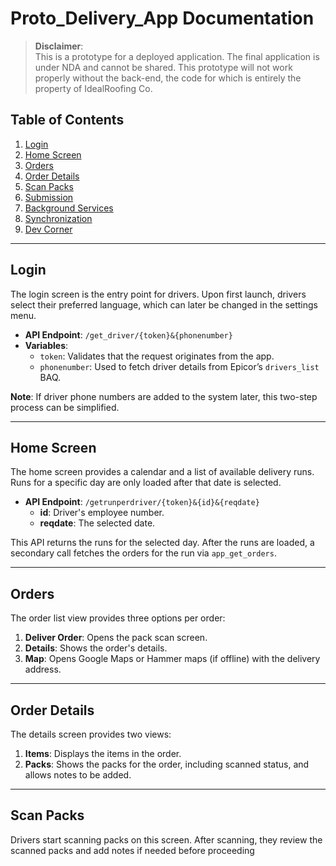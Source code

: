 # Proto_Delivery_App Documentation

> **Disclaimer**:  
> This is a prototype for a deployed application. The final application is under NDA and cannot be shared. This prototype will not work properly without the back-end, the code for which is entirely the property of IdealRoofing Co.

## Table of Contents
1. [Login](#login)
2. [Home Screen](#home-screen)
3. [Orders](#orders)
4. [Order Details](#order-details)
5. [Scan Packs](#scan-packs)
6. [Submission](#submission)
7. [Background Services](#background-services)
8. [Synchronization](#synchronization)
9. [Dev Corner](#dev-corner)

---

## Login
The login screen is the entry point for drivers. Upon first launch, drivers select their preferred language, which can later be changed in the settings menu. 

- **API Endpoint**: `/get_driver/{token}&{phonenumber}`
- **Variables**:
  - `token`: Validates that the request originates from the app.
  - `phonenumber`: Used to fetch driver details from Epicor’s `drivers_list` BAQ.

**Note**: If driver phone numbers are added to the system later, this two-step process can be simplified.

---

## Home Screen
The home screen provides a calendar and a list of available delivery runs. Runs for a specific day are only loaded after that date is selected.

- **API Endpoint**: `/getrunperdriver/{token}&{id}&{reqdate}`
  - **id**: Driver's employee number.
  - **reqdate**: The selected date.

This API returns the runs for the selected day. After the runs are loaded, a secondary call fetches the orders for the run via `app_get_orders`.

---

## Orders
The order list view provides three options per order:
1. **Deliver Order**: Opens the pack scan screen.
2. **Details**: Shows the order's details.
3. **Map**: Opens Google Maps or Hammer maps (if offline) with the delivery address.

---

## Order Details
The details screen provides two views:
1. **Items**: Displays the items in the order.
2. **Packs**: Shows the packs for the order, including scanned status, and allows notes to be added.

---

## Scan Packs
Drivers start scanning packs on this screen. After scanning, they review the scanned packs and add notes if needed before proceeding
